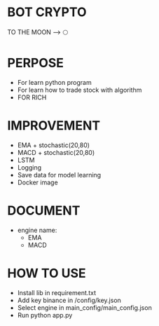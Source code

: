 # BOT CRYPTO 
  TO THE MOON --> 🌕
&nbsp;
&nbsp;
&nbsp;
# PERPOSE
- For learn python program
- For learn how to trade stock with algorithm
- FOR RICH
&nbsp;
&nbsp;
&nbsp;
# IMPROVEMENT
- EMA + stochastic(20,80)
- MACD + stochastic(20,80)
- LSTM
- Logging
- Save data for model learning
- Docker image
&nbsp;
&nbsp;
&nbsp;
# DOCUMENT 
- engine name:
  - EMA
  - MACD
&nbsp;
&nbsp;
&nbsp;
# HOW TO USE
- Install lib in requirement.txt
- Add key binance in /config/key.json
- Select engine in main_config/main_config.json
- Run python app.py


